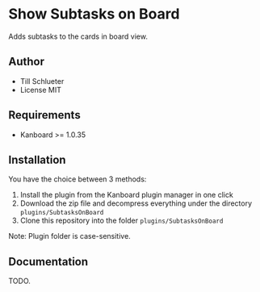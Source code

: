 Show Subtasks on Board
==============================

Adds subtasks to the cards in board view.

Author
------

- Till Schlueter
- License MIT

Requirements
------------

- Kanboard >= 1.0.35

Installation
------------

You have the choice between 3 methods:

1. Install the plugin from the Kanboard plugin manager in one click
2. Download the zip file and decompress everything under the directory `plugins/SubtasksOnBoard`
3. Clone this repository into the folder `plugins/SubtasksOnBoard`

Note: Plugin folder is case-sensitive.

Documentation
-------------

TODO.
